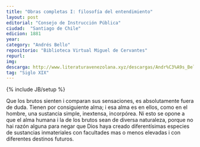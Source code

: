 ```yaml
---
title: "Obras completas I: filosofía del entendimiento"
layout: post
editorial: "Consejo de Instrucción Pública"
ciudad:  "Santiago de Chile"
edicion: 1881
year: 
category: "Andrés Bello"
repositorio: "Biblioteca Virtual Miguel de Cervantes"
repurl: 
img: 
descarga: http://www.literaturavenezolana.xyz/descargas/Andr%C3%A9s_Bello_obras_completas_tomo_1_filosofia_del_entendimiento.pdf
tag: "Siglo XIX"
---
```

{% include JB/setup %}



Que los brutos sienten i comparan sus sensaciones, es absolutamente fuera de duda. Tienen por consiguiente alma; i esa alma es en ellos, como en el hombre, una sustancia simple, inextensa, incorpórea. Ni esto se opone a que el alma humana i la de los brutos sean de diversa naturaleza, porque no hai razón alguna para negar que Dios haya creado diferentísimas especies de sustancias inmateriales con facultades mas o menos elevadas i con diferentes destinos futuros. 